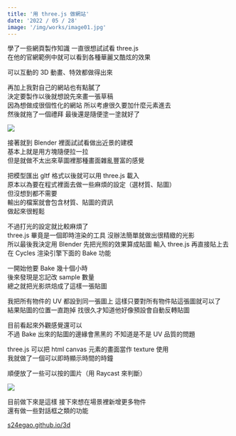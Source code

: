 ```yaml
---
title: '用 three.js 做網站'
date: '2022 / 05 / 28'
image: '/img/works/image01.jpg'
---
```


學了一些網頁製作知識 一直很想試試看 three.js  
在他的官網範例中就可以看到各種華麗又酷炫的效果
<!-- more -->
可以互動的 3D 動畫、特效都做得出來

再加上我對自己的網站也有點膩了  
決定要製作以後就想說先來畫一張草稿  
因為想做成很個性化的網站 所以考慮很久要加什麼元素進去  
然後就拖了一個禮拜 最後還是隨便塗一塗就好了

![](/img/notes/001.jpg)

接著就到 Blender 裡面試試看做出近景的建模  
基本上就是用方塊隨便拉一拉  
但是就做不太出來草圖裡那種畫面雜亂豐富的感覺

把模型匯出 gltf 格式以後就可以用 three.js 載入  
原本以為要在程式裡面去做一些麻煩的設定（選材質、貼圖）  
但沒想到都不需要  
輸出的檔案就會包含材質、貼圖的資訊  
做起來很輕鬆

不過打光的設定就比較麻煩了  
three.js 畢竟是一個即時渲染的工具 沒辦法簡單就做出很精緻的光影  
所以最後我決定用 Blender 先把光照的效果算成貼圖 輸入 three.js 再直接貼上去  
在 Cycles 渲染引擎下面的 Bake 功能

一開始他要 Bake 幾十個小時  
後來發現是忘記改 sample 數量  
總之就把光影烘焙成了這樣一張貼圖

我把所有物件的 UV 都設到同一張圖上 這樣只要對所有物件貼這張圖就可以了  
結果貼圖的位置一直跑掉 找很久才知道他好像預設會自動反轉貼圖

目前看起來外觀感覺還可以  
不過 Bake 出來的貼圖的邊緣會黑黑的 不知道是不是 UV 品質的問題

three.js 可以把 html canvas 元素的畫面當作 texture 使用  
我就做了一個可以即時顯示時間的時鐘

順便放了一些可以按的圖片（用 Raycast 來判斷）

![](/img/works/image01.jpg)

目前做下來是這樣 接下來想在場景裡新增更多物件  
還有做一些對話框之類的功能

[s24egao.github.io/3d](https://s24egao.github.io/3d)